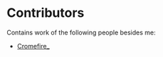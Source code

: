 # Contributors

Contains work of the following people besides me:

* [Cromefire_](https://github.com/cromefire)
